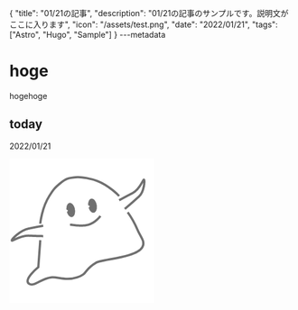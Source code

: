 {
  "title": "01/21の記事",
  "description": "01/21の記事のサンプルです。説明文がここに入ります",
  "icon": "/assets/test.png",
  "date": "2022/01/21",
  "tags": ["Astro", "Hugo", "Sample"]
}
---metadata

# hoge
hogehoge

## today
2022/01/21

![img](/assets/test.png)